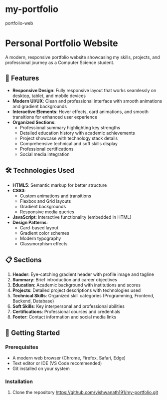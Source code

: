# my-portfolio
portfolio-web
# Personal Portfolio Website

A modern, responsive portfolio website showcasing my skills, projects, and professional journey as a Computer Science student.

## 🌟 Features

- **Responsive Design**: Fully responsive layout that works seamlessly on desktop, tablet, and mobile devices
- **Modern UI/UX**: Clean and professional interface with smooth animations and gradient backgrounds
- **Interactive Elements**: Hover effects, card animations, and smooth transitions for enhanced user experience
- **Organized Sections**: 
  - Professional summary highlighting key strengths
  - Detailed education history with academic achievements
  - Project showcase with technology stack details
  - Comprehensive technical and soft skills display
  - Professional certifications
  - Social media integration

## 🛠️ Technologies Used

- **HTML5**: Semantic markup for better structure
- **CSS3**: 
  - Custom animations and transitions
  - Flexbox and Grid layouts
  - Gradient backgrounds
  - Responsive media queries
- **JavaScript**: Interactive functionality (embedded in HTML)
- **Design Patterns**: 
  - Card-based layout
  - Gradient color schemes
  - Modern typography
  - Glassmorphism effects

## 📋 Sections

1. **Header**: Eye-catching gradient header with profile image and tagline
2. **Summary**: Brief introduction and career objectives
3. **Education**: Academic background with institutions and scores
4. **Projects**: Detailed project descriptions with technologies used
5. **Technical Skills**: Organized skill categories (Programming, Frontend, Backend, Database)
6. **Soft Skills**: Key interpersonal and professional abilities
7. **Certifications**: Professional courses and credentials
8. **Footer**: Contact information and social media links

## 🚀 Getting Started

### Prerequisites
- A modern web browser (Chrome, Firefox, Safari, Edge)
- Text editor or IDE (VS Code recommended)
- Git installed on your system

### Installation

1. Clone the repository   https://github.com/vishwanath191/my-portfolio.git
```bash
